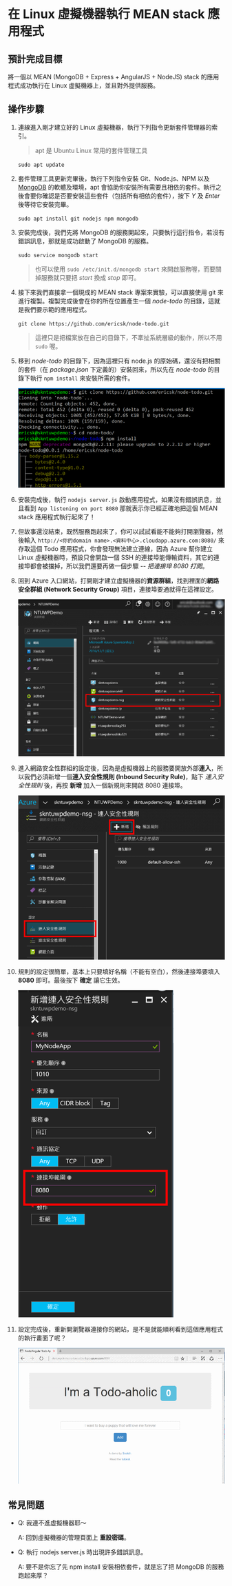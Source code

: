 # 在 Linux 虛擬機器執行 MEAN stack 應用程式

## 預計完成目標

將一個以 MEAN (MongoDB + Express + AngularJS + NodeJS) stack 的應用程式成功執行在 Linux 虛擬機器上，並且對外提供服務。

## 操作步驟

  1. 連線進入剛才建立好的 Linux 虛擬機器，執行下列指令更新套件管理器的索引。

      > apt 是 Ubuntu Linux 常用的套件管理工具

      ```sudo apt update```

  2. 套件管理工具更新完畢後，執行下列指令安裝 Git、Node.js、NPM 以及 [MongoDB](https://www.mongodb.com/) 的軟體及環境，apt 會協助你安裝所有需要且相依的套件。執行之後會要你確認是否要安裝這些套件（包括所有相依的套件），按下 _Y_ 及 _Enter_ 後等待它安裝完畢。

      ```sudo apt install git nodejs npm mongodb```

  3. 安裝完成後，我們先將 MongoDB 的服務開起來，只要執行這行指令，若沒有錯誤訊息，那就是成功啟動了 MongoDB 的服務。

      ```sudo service mongodb start```

      > 也可以使用 ```sudo /etc/init.d/mongodb start``` 來開啟服務喔，而要關掉服務就只要把 _start_ 換成 _stop_ 即可。

  4. 接下來我們直接拿一個現成的 MEAN stack 專案來實驗，可以直接使用 git 來進行複製。複製完成後會在你的所在位置產生一個 _node-todo_ 的目錄，這就是我們要示範的應用程式。

      ```git clone https://github.com/ericsk/node-todo.git```

      > 這裡只是把檔案放在自己的目錄下，不牽扯系統層級的動作，所以不用 ```sudo``` 喔。

  5. 移到 _node-todo_ 的目錄下，因為這裡只有 node.js 的原始碼，還沒有把相關的套件（在 _package.json_ 下定義的）安裝回來，所以先在 _node-todo_ 的目錄下執行 ```npm install``` 來安裝所需的套件。

      ![](images/clone-mean-stack-app.png)

  6. 安裝完成後，執行 ```nodejs server.js``` 啟動應用程式，如果沒有錯誤訊息，並且看到 ```App listening on port 8080``` 那就表示你已經正確地把這個 MEAN stack 應用程式執行起來了！

  7. 但故事還沒結束，既然服務跑起來了，你可以試試看能不能夠打開瀏覽器，然後輸入 ```http://<你的domain name>.<資料中心>.cloudapp.azure.com:8080/``` 來存取這個 Todo 應用程式，你會發現無法建立連線，因為 Azure 幫你建立 Linux 虛擬機器時，預設只會開啟一個 SSH 的連接埠能傳輸資料，其它的連接埠都會被擋掉，所以我們還要再做一個步驟 -- _把連接埠 8080 打開_。

  8. 回到 Azure 入口網站，打開剛才建立虛擬機器的**資源群組**，找到裡面的**網路安全群組 (Network Security Group)** 項目，連接埠要通就得在這裡設定。

      ![找到網路安全性群組](images/resource-group.png)

  9. 進入網路安全性群組的設定後，因為是虛擬機器上的服務要開放外部**連入**，所以我們必須新增一個**連入安全性規則 (Inbound Security Rule)**，點下 _連入安全性規則_ 後，再按 **新增** 加入一個新規則來開啟 8080 連接埠。

      ![新增一筆連入安全規則](images/inbound-rule.png)

  10. 規則的設定很簡單，基本上只要填好名稱（不能有空白），然後連接埠要填入 **8080** 即可。最後按下 **確定** 讓它生效。

      ![新增 8080 連接埠的連入規則](images/new-inbound-rule.png)

  11. 設定完成後，重新開瀏覽器連接你的網站，是不是就能順利看到這個應用程式的執行畫面了呢？

      ![nodo-todo 的執行畫面](images/node-app.png)

## 常見問題

  * Q: 我連不進虛擬機器耶～

    A: 回到虛擬機器的管理頁面上 **重設密碼**。

  * Q: 執行 nodejs server.js 時出現許多錯誤訊息。

    A: 要不是你忘了先 npm install 安裝相依套件，就是忘了把 MongoDB 的服務跑起來厚？